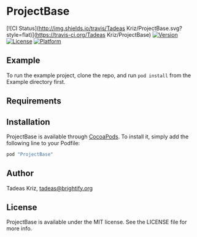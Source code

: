 # ProjectBase

[![CI Status](http://img.shields.io/travis/Tadeas Kriz/ProjectBase.svg?style=flat)](https://travis-ci.org/Tadeas Kriz/ProjectBase)
[![Version](https://img.shields.io/cocoapods/v/ProjectBase.svg?style=flat)](http://cocoapods.org/pods/ProjectBase)
[![License](https://img.shields.io/cocoapods/l/ProjectBase.svg?style=flat)](http://cocoapods.org/pods/ProjectBase)
[![Platform](https://img.shields.io/cocoapods/p/ProjectBase.svg?style=flat)](http://cocoapods.org/pods/ProjectBase)

## Example

To run the example project, clone the repo, and run `pod install` from the Example directory first.

## Requirements

## Installation

ProjectBase is available through [CocoaPods](http://cocoapods.org). To install
it, simply add the following line to your Podfile:

```ruby
pod "ProjectBase"
```

## Author

Tadeas Kriz, tadeas@brightify.org

## License

ProjectBase is available under the MIT license. See the LICENSE file for more info.
